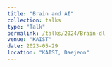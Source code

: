 ```yaml
---
title: "Brain and AI"
collection: talks
type: "Talk"
permalink: /talks/2024/Brain-dl
venue: "KAIST"
date: 2023-05-29
location: "KAIST, Daejeon"
---
```


